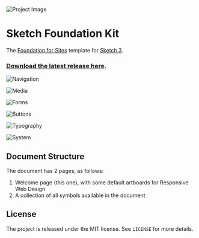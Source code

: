 ![Project Image](https://raw.githubusercontent.com/stephenway/sketch-foundation-kit/master/images/project-image.png)

# Sketch Foundation Kit

The [Foundation for Sites](http://foundation.zurb.com) template for [Sketch 3](http://bohemiancoding.com/sketch/).

### [Download the latest release here](https://github.com/stephenway/sketch-foundation-kit/releases).

![Navigation](https://raw.githubusercontent.com/stephenway/sketch-foundation-kit/master/images/navigation.jpg)

![Media](https://raw.githubusercontent.com/stephenway/sketch-foundation-kit/master/images/media.jpg)

![Forms](https://raw.githubusercontent.com/stephenway/sketch-foundation-kit/master/images/forms.jpg)

![Buttons](https://raw.githubusercontent.com/stephenway/sketch-foundation-kit/master/images/buttons.jpg)

![Typography](https://raw.githubusercontent.com/stephenway/sketch-foundation-kit/master/images/typography.jpg)

![System](https://raw.githubusercontent.com/stephenway/sketch-foundation-kit/master/images/system.jpg)


## Document Structure

The document has 2 pages, as follows:

1.	Welcome page (this one), with some default artboards for Responsive Web Design
2.	A collection of all symbols available in the document


## License

The project is released under the MIT license. See `LICENSE` for more details.
